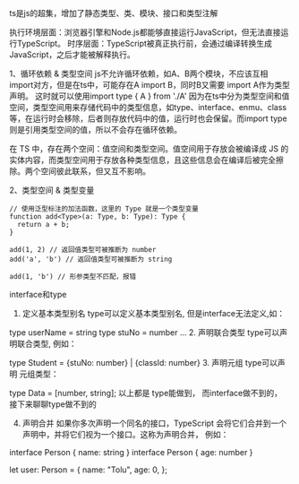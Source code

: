 
ts是js的超集，增加了静态类型、类、模块、接口和类型注解

执行环境层面：浏览器引擎和Node.js都能够直接运行JavaScript，但无法直接运行TypeScript。
时序层面：TypeScript被真正执行前，会通过编译转换生成JavaScript，之后才能被解释执行。


1、循环依赖 & 类型空间
js不允许循环依赖，如A、B两个模块，不应该互相import对方，但是在ts中，可能存在A import B，同时B又需要 import A作为类型声明。
这时就可以使用import type { A } from './A'
因为在ts中分为类型空间和值空间，类型空间用来存储代码中的类型信息，如type、interface、enmu、class等，在运行时会移除，后者则存放代码中的值，运行时也会保留。而import type则是引用类型空间的值，所以不会存在循环依赖。

在 TS 中，存在两个空间：值空间和类型空间。值空间用于存放会被编译成 JS 的实体内容，而类型空间用于存放各种类型信息，且这些信息会在编译后被完全擦除。两个空间彼此联系，但又互不影响。

2、类型空间 & 类型变量
```
// 使用泛型标注的加法函数，这里的 Type 就是一个类型变量
function add<Type>(a: Type, b: Type): Type {
  return a + b;
}

add(1, 2) // 返回值类型可被推断为 number
add('a', 'b') // 返回值类型可被推断为 string

add(1, 'b') // 形参类型不匹配，报错
```






interface和type
1. 定义基本类型别名
type可以定义基本类型别名, 但是interface无法定义,如：

type userName = string
type stuNo = number
...
2. 声明联合类型
type可以声明联合类型, 例如：

type Student = {stuNo: number} | {classId: number}
3. 声明元组
type可以声明 元组类型：

type Data = [number, string];
以上都是 type能做到， 而interface做不到的， 接下来聊聊type做不到的

4. 声明合并
如果你多次声明一个同名的接口，TypeScript 会将它们合并到一个声明中，并将它们视为一个接口。这称为声明合并， 例如：

interface Person { name: string }
interface Person { age: number }

let user: Person = {
    name: "Tolu",
    age: 0,
};
